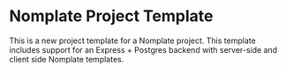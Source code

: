 # Nomplate Project Template

This is a new project template for a Nomplate project. This template includes
support for an Express + Postgres backend with server-side and client side
Nomplate templates.

